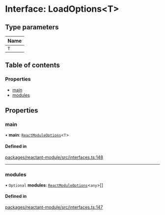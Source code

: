 # Interface: LoadOptions<T\>

## Type parameters

| Name |
| :------ |
| `T` |

## Table of contents

### Properties

- [main](LoadOptions.md#main)
- [modules](LoadOptions.md#modules)

## Properties

### main

• **main**: [`ReactModuleOptions`](../modules.md#reactmoduleoptions)<`T`\>

#### Defined in

[packages/reactant-module/src/interfaces.ts:148](https://github.com/unadlib/reactant/blob/53894a85/packages/reactant-module/src/interfaces.ts#L148)

___

### modules

• `Optional` **modules**: [`ReactModuleOptions`](../modules.md#reactmoduleoptions)<`any`\>[]

#### Defined in

[packages/reactant-module/src/interfaces.ts:147](https://github.com/unadlib/reactant/blob/53894a85/packages/reactant-module/src/interfaces.ts#L147)
